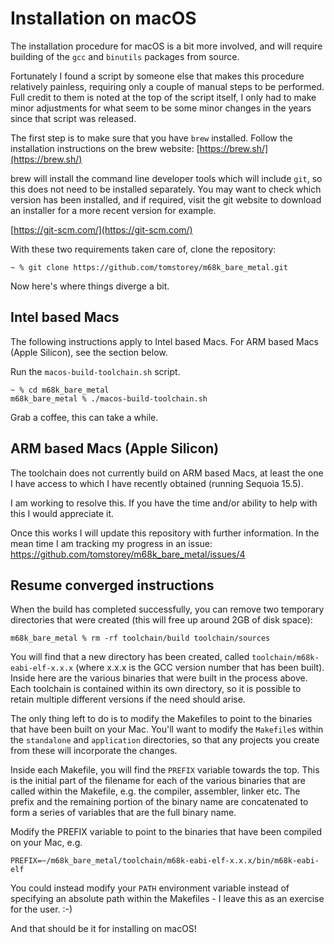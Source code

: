 # Installation on macOS
The installation procedure for macOS is a bit more involved, and will require building of the `gcc` and `binutils` packages from source.

Fortunately I found a script by someone else that makes this procedure relatively painless, requiring only a couple of manual steps to be performed. Full credit to them is noted at the top of the script itself, I only had to make minor adjustments for what seem to be some minor changes in the years since that script was released.

The first step is to make sure that you have `brew` installed. Follow the installation instructions on the brew website: [https://brew.sh/](https://brew.sh/)

brew will install the command line developer tools which will include `git`, so this does not need to be installed separately. You may want to check which version has been installed, and if required, visit the git website to download an installer for a more recent version for example.

[https://git-scm.com/](https://git-scm.com/)

With these two requirements taken care of, clone the repository:

```
~ % git clone https://github.com/tomstorey/m68k_bare_metal.git
```

Now here's where things diverge a bit.

## Intel based Macs

The following instructions apply to Intel based Macs. For ARM based Macs (Apple Silicon), see the section below.

Run the `macos-build-toolchain.sh` script.

```
~ % cd m68k_bare_metal
m68k_bare_metal % ./macos-build-toolchain.sh
```

Grab a coffee, this can take a while.

## ARM based Macs (Apple Silicon)

The toolchain does not currently build on ARM based Macs, at least the one I have access to which I have recently obtained (running Sequoia 15.5).

I am working to resolve this. If you have the time and/or ability to help with this I would appreciate it.

Once this works I will update this repository with further information. In the mean time I am tracking my progress in an issue: https://github.com/tomstorey/m68k_bare_metal/issues/4

## Resume converged instructions

When the build has completed successfully, you can remove two temporary directories that were created (this will free up around 2GB of disk space):

```
m68k_bare_metal % rm -rf toolchain/build toolchain/sources
```

You will find that a new directory has been created, called `toolchain/m68k-eabi-elf-x.x.x` (where x.x.x is the GCC version number that has been built). Inside here are the various binaries that were built in the process above. Each toolchain is contained within its own directory, so it is possible to retain multiple different versions if the need should arise.

The only thing left to do is to modify the Makefiles to point to the binaries that have been built on your Mac. You'll want to modify the `Makefile`s within the `standalone` and `application` directories, so that any projects you create from these will incorporate the changes.

Inside each Makefile, you will find the `PREFIX` variable towards the top. This is the initial part of the filename for each of the various binaries that are called within the Makefile, e.g. the compiler, assembler, linker etc. The prefix and the remaining portion of the binary name are concatenated to form a series of variables that are the full binary name.

Modify the PREFIX variable to point to the binaries that have been compiled on your Mac, e.g.

```
PREFIX=~/m68k_bare_metal/toolchain/m68k-eabi-elf-x.x.x/bin/m68k-eabi-elf
```

You could instead modify your `PATH` environment variable instead of specifying an absolute path within the Makefiles - I leave this as an exercise for the user. :-)

And that should be it for installing on macOS!

